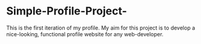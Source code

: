 # Simple-Profile-Project-
This is the first iteration of my profile. My aim for this project is to develop a nice-looking, functional profile website for any web-developer. 
